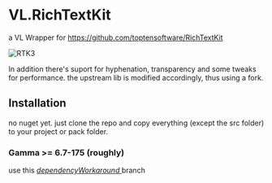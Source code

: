 # VL.RichTextKit

a VL Wrapper for https://github.com/toptensoftware/RichTextKit

![RTK3](https://github.com/sebllll/VL.RichTextKit/assets/646501/f5696412-6444-4561-9386-d7e898eec942)

In addition there's suport for hyphenation, transparency and some tweaks for performance.
the upstream lib is modified accordingly, thus using a fork.

## Installation
no nuget yet. just clone the repo and copy everything (except the src folder) to your project or pack folder.

### Gamma >= 6.7-175 (roughly)
use this [_dependencyWorkaround_ ](https://github.com/sebllll/VL.RichTextKit/tree/dependencyWorkaround) branch
